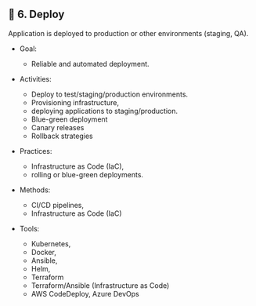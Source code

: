 ## 🚀 6. Deploy
Application is deployed to production or other environments (staging, QA).

- Goal:
  - Reliable and automated deployment.

- Activities:
  - Deploy to test/staging/production environments.
  - Provisioning infrastructure,
  - deploying applications to staging/production.
  - Blue-green deployment
  - Canary releases
  - Rollback strategies

- Practices:
  - Infrastructure as Code (IaC),
  - rolling or blue-green deployments.

- Methods:
  - CI/CD pipelines,
  - Infrastructure as Code (IaC)

- Tools:
  - Kubernetes,
  - Docker,
  - Ansible,
  - Helm,
  - Terraform
  - Terraform/Ansible (Infrastructure as Code)
  - AWS CodeDeploy, Azure DevOps




